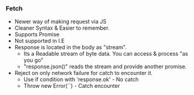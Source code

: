 ### Fetch
- Newer way of making request via JS
- Cleaner Syntax & Easier to remember.
- Supports Promise
- Not supported in I.E
- Response is located in the body as "stream".
    - Its a Readable stream of byte data. You can access & process "as you go"
    - "response.json()" reads the stream and provide another promise.
- Reject on only network failure for catch to encounter it.
    - Use if condition with 'response.ok' - No catch
    - Throw new Error(``) - Catch encounter 
